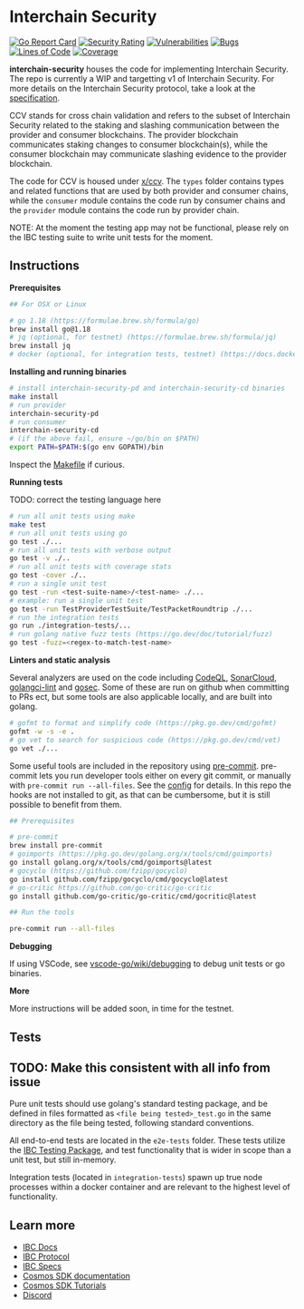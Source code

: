 # Interchain Security

[![Go Report Card](https://goreportcard.com/badge/github.com/cosmos/interchain-security)](https://goreportcard.com/report/github.com/cosmos/interchain-security)
[![Security Rating](https://sonarcloud.io/api/project_badges/measure?project=cosmos_interchain-security&metric=security_rating)](https://sonarcloud.io/summary/new_code?id=cosmos_interchain-security)
[![Vulnerabilities](https://sonarcloud.io/api/project_badges/measure?project=cosmos_interchain-security&metric=vulnerabilities)](https://sonarcloud.io/summary/new_code?id=cosmos_interchain-security)
[![Bugs](https://sonarcloud.io/api/project_badges/measure?project=cosmos_interchain-security&metric=bugs)](https://sonarcloud.io/summary/new_code?id=cosmos_interchain-security)
[![Lines of Code](https://sonarcloud.io/api/project_badges/measure?project=cosmos_interchain-security&metric=ncloc)](https://sonarcloud.io/summary/new_code?id=cosmos_interchain-security)
[![Coverage](https://sonarcloud.io/api/project_badges/measure?project=cosmos_interchain-security&metric=coverage)](https://sonarcloud.io/summary/new_code?id=cosmos_interchain-security)

**interchain-security** houses the code for implementing Interchain Security. The repo is currently a WIP and targetting v1 of Interchain Security. For more details on the Interchain Security protocol, take a look at the [specification](https://github.com/cosmos/ibc/blob/main/spec/app/ics-028-cross-chain-validation/README.md).

CCV stands for cross chain validation and refers to the subset of Interchain Security related to the staking and slashing communication between the provider and consumer blockchains. The provider blockchain communicates staking changes to consumer blockchain(s), while the consumer blockchain may communicate slashing evidence to the provider blockchain.

The code for CCV is housed under [x/ccv](./x/ccv). The `types` folder contains types and related functions that are used by both provider and consumer chains, while the `consumer` module contains the code run by consumer chains and the `provider` module contains the code run by provider chain.

NOTE: At the moment the testing app may not be functional, please rely on the IBC testing suite to write unit tests for the moment.

## Instructions

**Prerequisites**

```bash
## For OSX or Linux

# go 1.18 (https://formulae.brew.sh/formula/go)
brew install go@1.18
# jq (optional, for testnet) (https://formulae.brew.sh/formula/jq)
brew install jq
# docker (optional, for integration tests, testnet) (https://docs.docker.com/get-docker/)

```

**Installing and running binaries**

```bash
# install interchain-security-pd and interchain-security-cd binaries
make install
# run provider
interchain-security-pd
# run consumer
interchain-security-cd
# (if the above fail, ensure ~/go/bin on $PATH)
export PATH=$PATH:$(go env GOPATH)/bin
```

Inspect the [Makefile](./Makefile) if curious.

**Running tests**

TODO: correct the testing language here

```bash
# run all unit tests using make
make test
# run all unit tests using go
go test ./...
# run all unit tests with verbose output
go test -v ./..
# run all unit tests with coverage stats
go test -cover ./..
# run a single unit test
go test -run <test-suite-name>/<test-name> ./...
# example: run a single unit test
go test -run TestProviderTestSuite/TestPacketRoundtrip ./...
# run the integration tests
go run ./integration-tests/...
# run golang native fuzz tests (https://go.dev/doc/tutorial/fuzz)
go test -fuzz=<regex-to-match-test-name>
```

**Linters and static analysis**

Several analyzers are used on the code including [CodeQL](https://codeql.github.com/), [SonarCloud](https://sonarcloud.io/), [golangci-lint](https://golangci-lint.run/) and [gosec](https://github.com/securego/gosec). Some of these are run on github when committing to PRs ect, but some tools are also applicable locally, and are built into golang.

```bash
# gofmt to format and simplify code (https://pkg.go.dev/cmd/gofmt)
gofmt -w -s -e .
# go vet to search for suspicious code (https://pkg.go.dev/cmd/vet)
go vet ./...
```

Some useful tools are included in the repository using [pre-commit](https://pre-commit.com/hooks.html). pre-commit lets you run developer tools either on every git commit, or manually with `pre-commit run --all-files`. See the [config](./.pre-commit-config.yaml) for details. In this repo the hooks are not installed to git, as that can be cumbersome, but it is still possible to benefit from them.

```bash
## Prerequisites

# pre-commit
brew install pre-commit
# goimports (https://pkg.go.dev/golang.org/x/tools/cmd/goimports)
go install golang.org/x/tools/cmd/goimports@latest
# gocyclo (https://github.com/fzipp/gocyclo)
go install github.com/fzipp/gocyclo/cmd/gocyclo@latest
# go-critic https://github.com/go-critic/go-critic
go install github.com/go-critic/go-critic/cmd/gocritic@latest

## Run the tools

pre-commit run --all-files
```

**Debugging**

If using VSCode, see [vscode-go/wiki/debugging](https://github.com/golang/vscode-go/wiki/debugging) to debug unit tests or go binaries.

**More**

More instructions will be added soon, in time for the testnet.

## Tests

## TODO: Make this consistent with all info from issue 

Pure unit tests should use golang's standard testing package, and be defined in files formatted as ```<file being tested>_test.go``` in the same directory as the file being tested, following standard conventions. 

All end-to-end tests are located in the ```e2e-tests``` folder. These tests utilize the [IBC Testing Package](https://github.com/cosmos/ibc-go/tree/main/testing), and test functionality that is wider in scope than a unit test, but still in-memory. 

Integration tests (located in ```integration-tests```) spawn up true node processes within a docker container and are relevant to the highest level of functionality. 

## Learn more

- [IBC Docs](https://docs.cosmos.network/master/ibc/)
- [IBC Protocol](https://ibcprotocol.org/)
- [IBC Specs](https://github.com/cosmos/ibc)
- [Cosmos SDK documentation](https://docs.cosmos.network)
- [Cosmos SDK Tutorials](https://tutorials.cosmos.network)
- [Discord](https://discord.gg/cosmosnetwork)
